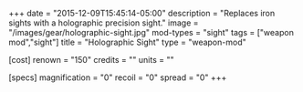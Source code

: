 +++
date = "2015-12-09T15:45:14-05:00"
description = "Replaces iron sights with a holographic precision sight."
image = "/images/gear/holographic-sight.jpg"
mod-types = "sight"
tags = ["weapon mod","sight"]
title = "Holographic Sight"
type = "weapon-mod"

[cost]
  renown = "150"
  credits = ""
  units = ""

[specs]
  magnification = "0"
  recoil = "0"
  spread = "0"
+++
